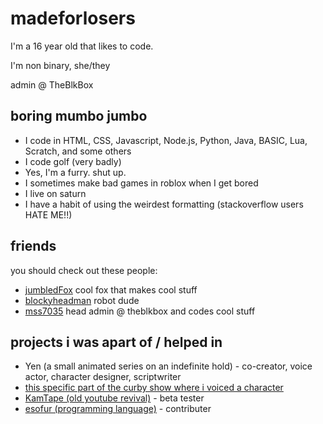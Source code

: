 #  madeforlosers

I'm a 16 year old that likes to code. 

I'm non binary, she/they

admin @ TheBlkBox

## boring mumbo jumbo 
- I code in HTML, CSS, Javascript, Node.js, Python, Java, BASIC, Lua, Scratch, and some others
- I code golf (very badly)
- Yes, I'm a furry. shut up.
- I sometimes make bad games in roblox when I get bored
- I live on saturn
- I have a habit of using the weirdest formatting (stackoverflow users HATE ME!!)

## friends
you should check out these people:

- [jumbledFox](https://github.com/jumbledFox) cool fox that makes cool stuff
- [blockyheadman](https://github.com/blockyheadman) robot dude
- [mss7035](https://github.com/mss7035) head admin @ theblkbox and codes cool stuff

## projects i was apart of / helped in
- Yen (a small animated series on an indefinite hold) - co-creator, voice actor, character designer, scriptwriter
- [this specific part of the curby show where i voiced a character](https://youtu.be/5weRTV2i28c?si=qmlB8AKRBWeNJmkg&t=200)
- [KamTape (old youtube revival)](https://www.kamtape.com/) - beta tester
- [esofur (programming language)](https://github.com/TaserTheFox/EsoFur-Interpreter) - contributer
